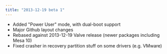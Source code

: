 ```yaml
---
title: "2013-12-19 beta 1"
---
```


- Added "Power User" mode, with dual-boot support
- Major Github layout changes
- Rebased against 2013-12-19 Valve release (newer packages including Mesa 10)
- Fixed crasher in recovery partition stuff on some drivers (e.g. VMware)

